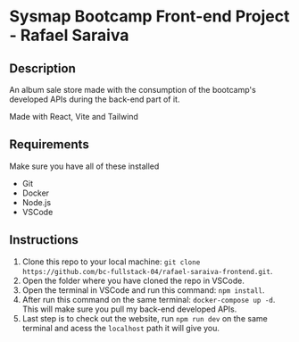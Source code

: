 # Sysmap Bootcamp Front-end Project - Rafael Saraiva

## Description

An album sale store made with the consumption of the bootcamp's developed APIs during the back-end part of it.

Made with React, Vite and Tailwind

## Requirements

Make sure you have all of these installed

- Git
- Docker
- Node.js
- VSCode

## Instructions

1. Clone this repo to your local machine: `git clone https://github.com/bc-fullstack-04/rafael-saraiva-frontend.git`.
2. Open the folder where you have cloned the repo in VSCode.
3. Open the terminal in VSCode and run this command: `npm install`.
4. After run this command on the same terminal: `docker-compose up -d`. This will make sure you pull my back-end developed APIs.
5. Last step is to check out the website, run `npm run dev` on the same terminal and acess the `localhost` path it will give you.
